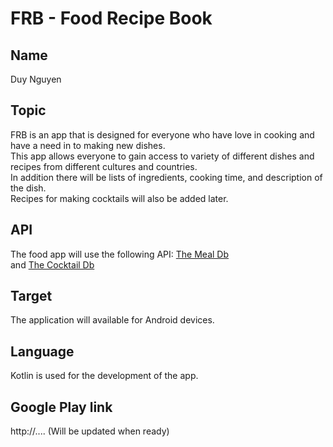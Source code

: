 # FRB - Food Recipe Book

## Name

Duy Nguyen

## Topic 

FRB is an app that is designed for everyone who have love in cooking and
have a need in to making new dishes. 
<br>This app allows everyone to gain access to variety of different dishes and recipes from different cultures and countries. 
<br>In addition there will be lists of ingredients, cooking time, and
description of the dish.
<br> Recipes for making cocktails will also be added later.
## API

The food app will use the following API: [The Meal Db](https://www.themealdb.com/api.php)
<br> and [The Cocktail Db](https://www.thecocktaildb.com/api.php)
## Target

The application will available for Android devices.
## Language

Kotlin is used for the development of the app.
## Google Play link

http://.... (Will be updated when ready)
